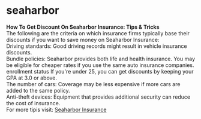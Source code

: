 # seaharbor
<b>How To Get Discount On Seaharbor Insurance: Tips & Tricks</b> <br>
The following are the criteria on which insurance firms typically base their discounts if you want to save money on Seaharbor Insurance:<br>
Driving standards: Good driving records might result in vehicle insurance discounts.<br>
Bundle policies: Seaharbor provides both life and health insurance. You may be eligible for cheaper rates if you use the same auto insurance companies.<br>
enrollment status If you're under 25, you can get discounts by keeping your GPA at 3.0 or above.<br>
The number of cars: Coverage may be less expensive if more cars are added to the same policy.<br>
Anti-theft devices: Equipment that provides additional security can reduce the cost of insurance.<br>
For more tipis visit: <a href="https://www.mountshine.com/seaharbor-insurance/">Seaharbor Insurance</a>
